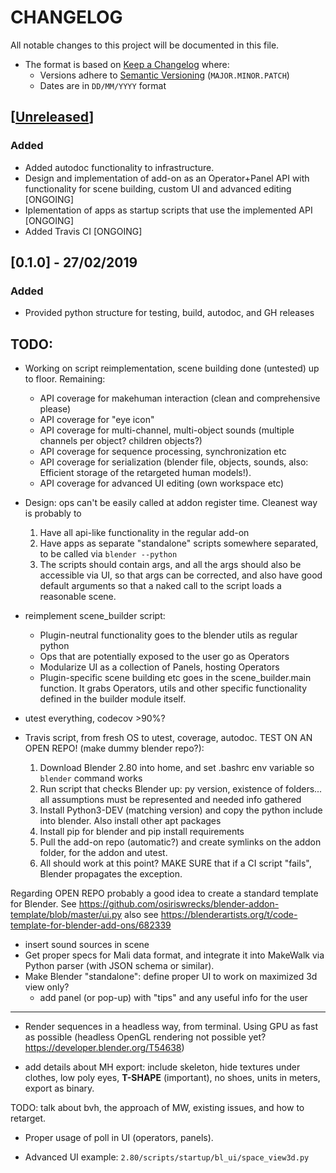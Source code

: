 # CHANGELOG
All notable changes to this project will be documented in this file.

* The format is based on [Keep a Changelog](https://keepachangelog.com/en/1.0.0/) where:
  - Versions adhere to [Semantic Versioning](https://semver.org/spec/v2.0.0.html) (`MAJOR.MINOR.PATCH`)
  - Dates are in `DD/MM/YYYY` format





## [[Unreleased](https://github.com/andres-fr/human-renderer/compare/0.1.0...HEAD)]

### Added
- Added autodoc functionality to infrastructure.
- Design and implementation of add-on as an Operator+Panel API with functionality for scene building, custom UI and advanced editing [ONGOING]
- Iplementation of apps as startup scripts that use the implemented API [ONGOING]
- Added Travis CI [ONGOING]

## [0.1.0] - 27/02/2019

### Added
- Provided python structure for testing, build, autodoc, and GH releases


## TODO:

- Working on script reimplementation, scene building done (untested) up to floor. Remaining:
  * API coverage for makehuman interaction (clean and comprehensive please)
  * API coverage for "eye icon"
  * API coverage for multi-channel, multi-object sounds (multiple channels per object? children objects?)
  * API coverage for sequence processing, synchronization etc
  * API coverage for serialization (blender file, objects, sounds, also: Efficient storage of the retargeted human models!).
  * API coverage for advanced UI editing (own workspace etc)



- Design: ops can't be easily called at addon register time. Cleanest way is probably to
  1. Have all api-like functionality in the regular add-on
  2. Have apps as separate "standalone" scripts somewhere separated, to be called via `blender --python`
  3. The scripts should contain args, and all the args should also be accessible via UI, so that args can be corrected, and also have good default arguments so that a naked call to the script loads a reasonable scene.

- reimplement scene_builder script:
  * Plugin-neutral functionality goes to the blender utils as regular python
  * Ops that are potentially exposed to the user go as Operators
  * Modularize UI as a collection of Panels, hosting Operators
  * Plugin-specific scene building etc goes in the scene_builder.main function. It grabs Operators, utils and other specific functionality defined in the builder module itself.


- utest everything, codecov >90%?

- Travis script, from fresh OS to utest, coverage, autodoc. TEST ON AN OPEN REPO! (make dummy blender repo?):
  1. Download Blender 2.80 into home, and set .bashrc env variable so `blender` command works
  2. Run script that checks Blender up: py version, existence of folders... all assumptions must be represented and needed info gathered
  2. Install Python3-DEV (matching version) and copy the python include into blender. Also install other apt packages
  3. Install pip for blender and pip install requirements
  4. Pull the add-on repo (automatic?) and create symlinks on the addon folder, for the addon and utest.
  5. All should work at this point? MAKE SURE that if a CI script "fails", Blender propagates the exception.

Regarding OPEN REPO probably a good idea to create a standard template for Blender. See https://github.com/osiriswrecks/blender-addon-template/blob/master/ui.py
also see https://blenderartists.org/t/code-template-for-blender-add-ons/682339


- insert sound sources in scene
- Get proper specs for Mali data format, and integrate it into MakeWalk via Python parser (with JSON schema or similar).
- Make Blender "standalone": define proper UI to work on maximized 3d view only?
  * add panel (or pop-up) with "tips" and any useful info for the user
  

-----------------------------------------


* Render sequences in a headless way, from terminal. Using GPU as fast as possible (headless OpenGL rendering not possible yet? https://developer.blender.org/T54638)
   
* add details about MH export: include skeleton, hide textures under clothes, low poly eyes, **T-SHAPE** (important), no shoes, units in meters, export as binary.

TODO: talk about bvh, the approach of MW, existing issues, and how to retarget.


* Proper usage of poll in UI (operators, panels).


* Advanced UI example: `2.80/scripts/startup/bl_ui/space_view3d.py`
